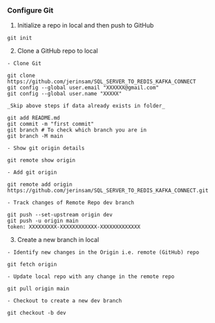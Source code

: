 
### Configure Git

1. Initialize a repo in local and then push to GitHub

```
git init
```

2. Clone a GitHub repo to local

```
- Clone Git

git clone https://github.com/jerinsam/SQL_SERVER_TO_REDIS_KAFKA_CONNECT
git config --global user.email "XXXXXX@gmail.com"
git config --global user.name "XXXXX"

_Skip above steps if data already exists in folder_

git add README.md
git commit -m "first commit"
git branch # To check which branch you are in
git branch -M main

- Show git origin details

git remote show origin

- Add git origin

git remote add origin https://github.com/jerinsam/SQL_SERVER_TO_REDIS_KAFKA_CONNECT.git

- Track changes of Remote Repo dev branch

git push --set-upstream origin dev
git push -u origin main
token: XXXXXXXXX-XXXXXXXXXXXX-XXXXXXXXXXXXX
```

3. Create a new branch in local

```
- Identify new changes in the Origin i.e. remote (GitHub) repo

git fetch origin

- Update local repo with any change in the remote repo

git pull origin main

- Checkout to create a new dev branch

git checkout -b dev
```
